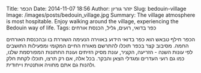 Title: הכפר
Date: 2014-11-07 18:56
Author: יזהר גוריון
Slug: bedouin-village
Image: /images/posts/bedouin_village.jpg
Summary: The village atmosphere is most hospitable. Enjoy walking around the village, experiencing the Bedouin way of life.
Tags: כפר בדואי, רועים, גליל, הכנסת אורחים

הכפר חילף טבאש הוא כפר בדואי הידוע באווירה הנעימה השוררת בו ובהכנסת האורחים החמה.
מסיבוב קצר בכפר תוכלו להתרשם מאורח החיים המקומי ומפעילות התושבים לפי עונות השנה - הזריעה, הקציר, עונת מסיק הזיתים ועונת החתונות המפורסמת שלנו, כמו גם רועי העדרים ומגדלי הצאן והבקר. בכל אלה, אם רק תרצו, תוכלו לקחת חלק ולהנות גם אתם מחוויה אותנטית וייחודית.

